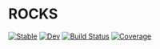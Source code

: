 # ROCKS

[![Stable](https://img.shields.io/badge/docs-stable-blue.svg)](https://DaymondLing.github.io/ROCKS.jl/stable)
[![Dev](https://img.shields.io/badge/docs-dev-blue.svg)](https://DaymondLing.github.io/ROCKS.jl/dev)
[![Build Status](https://github.com/DaymondLing/ROCKS.jl/workflows/CI/badge.svg)](https://github.com/DaymondLing/ROCKS.jl/actions)
[![Coverage](https://codecov.io/gh/DaymondLing/ROCKS.jl/branch/master/graph/badge.svg)](https://codecov.io/gh/DaymondLing/ROCKS.jl)

